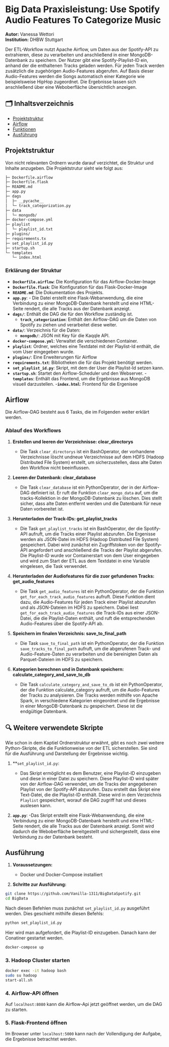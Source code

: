 # **Big Data Praxisleistung: Use Spotify Audio Features To Categorize Music**

**Autor:** Vanessa Wettori  
**Institution:** DHBW Stuttgart

Der ETL-Workflow nutzt Apache Airflow, um Daten aus der Spotify-API zu extrahieren, diese zu verarbeiten und anschließend in einer MongoDB-Datenbank zu speichern. Der Nutzer gibt eine Spotify-Playlist-ID ein, anhand der die enthaltenen Tracks geladen werden. Für jeden Track werden zusätzlich die zugehörigen Audio-Features abgerufen. Auf Basis dieser Audio-Features werden die Songs automatisch einer Kategorie wie beispielsweise HipHop zugeordnet. Die Ergebnisse lassen sich anschließend über eine Weboberfläche übersichtlich anzeigen.

## 🗂 **Inhaltsverzeichnis**


- [Projektstruktur](#Projektstruktur)
- [Airflow](#Airflow)
- [Funktionen](#Funktionen)
- [Ausführung](#Ausführung)

## Projektstruktur

Von nicht relevanten Ordnern wurde darauf verzichtet, die Struktur und Inhalte anzugeben.
Die Projektstrutur sieht wie folgt aus:

```bash
├─ Dockerfile.airflow
├─ Dockerfile.flask
├─ README.md
├─ app.py
├─ dags
│  ├─ __pycache__
│  └─ track_categorization.py
├─ data
│  └─ mongodb/
├─ docker-compose.yml
├─ playlist
│  └─ playlist_id.txt
├─ plugins/
├─ requirements.tx
├─ set_playlist_id.py
├─ startup.sh
└─ templates
   └─ index.html
```

### Erklärung der Struktur

- **`Dockerfile.airflow`**: Die Konfiguration für das Airflow-Docker-Image
- **`Dockerfile.flask`**: Die Konfiguration für das Flask-Docker-Image
- **`README.md`**: Die Dokumentation des Projekts.
- **`app.py`**: - Die Datei erstellt eine Flask-Webanwendung, die eine Verbindung zu einer MongoDB-Datenbank herstellt und eine HTML-Seite rendert, die alle Tracks aus der Datenbank anzeigt.
- **`dags/`**: Enthält die DAG die für den Workflow zuständig ist.
  - **`track_categorization`**: Enthält den Airflow-DAG um die Daten von Spotify zu ziehen und verarbeitet diese weiter.
- **`data/`**: Verzeichnis für die Daten:
  - **`mongodb/`**: JSON mit Key für die Kaqqle API.
- **`docker-compose.yml`**: Verwaltet die verschiedenen Container.
- **`playlist`**: Ordner, welches eine Textdatei mit der Playlist-Id enthält, die vom User eingegeben wurde.
- **`plugins/`**: Eine Erweiterungen für Airflow
- **`requirements.txt`**: Bibliotheken die für das Projekt benötigt werden.
- **`set_playlist_id.py`**: Skript, mit dem der User die Playlist-Id setzen kann.
- **`startup.sh`**: Startet den Airflow-Scheduler und den Webserver.
-**`templates`**: Enthält das Frontend, um die Ergebnisse aus MongoDB visuell darzustellen.
  -**`index.html`**: Frontend für die Ergenisee

## **Airflow**

Die Airflow-DAG besteht aus 6 Tasks, die im Folgenden weiter erklärt werden.

### **Ablauf des Workflows**

1. **Erstellen und leeren der Verzeichnisse: clear_directorys**

   - Die Task `clear_directorys` ist ein BashOperator, der vorhandene Verzeichnisse löscht undneue Verzeichnisse auf dem HDFS (Hadoop Distributed File System)  erstellt, um sicherzustellen, dass alte Daten den Workflow nicht beeinflussen.

2. **Leeren der Datenbank: clear_database**

   - Die Task `clear_database` ist ein PythonOperator, der in der Airflow-DAG definiert ist. Er ruft die Funktion `clear_mongo_data` auf, um die tracks-Kollektion in der MongoDB-Datenbank zu löschen. Dies stellt sicher, dass alte Daten entfernt werden und die Datenbank für neue Daten vorbereitet ist.

3. **Herunterladen der Track-IDs: get_playlist_tracks**

   - Die Task `get_playlist_tracks` ist ein BashOperator, der die Spotify-API aufruft, um die Tracks einer Playlist abzurufen. Die Ergenisse werden als JSON-Datei im HDFS (Hadoop Distributed File System) gespeichert. Dabei wird zunächst ein Zugriffstoken von der Spotify-API angefordert und anschließend die Tracks der Playlist abgerufen. Die Playlist-ID wurde vor Containerstart von dem User eingegeben und wird zum Start der ETL aus dem Textdatei in eine Variable eingelesen, die Task verwendet.

4. **Herunterladen der Audiofeatures für die zuor gefundenen Tracks: get_audio_features**

   - Die Task `get_audio_features` ist ein PythonOperator, der die Funktion `get_for_each_track_audio_features` aufruft. Diese Funktion dient dazu, die Audio-Features für jeden Track einer Playlist abzurufen und als JSON-Dateien im HDFS zu speichern. Dabei liest `get_for_each_track_audio_features` die Track-IDs aus einer JSON-Datei, die die Playlist-Daten enthält, und ruft die entsprechenden Audio-Features über die Spotify-API ab.

5. **Speichern im finalen Verzeichnis: save_to_final_path**

   - Die Task `save_to_final_path` ist ein PythonOperator, der die Funktion `save_tracks_to_final_path` aufruft, um die abgerufenen Track- und Audio-Feature-Daten zu verarbeiten und die bereinigten Daten als Parquet-Dateien im HDFS zu speichern.

6. **Kategorien berechnen und in Datenbank speichern: calculate_category_and_save_to_db**

   - Die Task `calculate_category_and_save_to_db` ist ein PythonOperator, der die Funktion calculate_category aufruft, um die Audio-Features der Tracks zu analysieren. Die Tracks werden mithilfe von Apache Spark, in verschiedene Kategorien eingeordnet und die Ergebnisse in einer MongoDB-Datenbank zu gespeichert. Diese ist die endgültige Datenbank.

## 🔍 **Weitere verwendete Skripte**

Wie schon in dem Kaptiel Ordnerstruktur erwähnt, gibt es noch zwei weitere Python-Skripte, die die Funktionweise von der ETL sicherstellen. Sie sind für die Ausführung und Darstellung der Ergebnisse wichtig.

1. **`set_playlist_id.py`:
   - Das Skript ermöglicht es dem Benutzer, eine Playlist-ID einzugeben und diese in einer Datei zu speichern. Diese Playlist-ID wird später von der Airflow-DAG verwendet, um die Tracks der angegebenen Playlist von der Spotify-API abzurufen. Dazu erstellt das Skript eine Text-Datei, die die Playlist-ID enthält. Diese wird in dem Verzeichnis `Playlist` gespeichert, worauf die DAG zugriff hat und dieses auslesen kann.
  
2. **`app.py`**:
   -Das Skript erstellt eine Flask-Webanwendung, die eine Verbindung zu einer MongoDB-Datenbank herstellt und eine HTML-Seite rendert, die alle Tracks aus der Datenbank anzeigt. Somit wird dadurch die Weboberfläche bereitgestellt und sichergestellt, dass eine Verbindung zu der Datenbank besteht.

## **Ausführung**

1. **Voraussetzungen:**

   - Docker und Docker-Compose installiert

2. **Schritte zur Ausführung:**

```bash
git clone https://github.com/Vanilla-1311/BigDataSpotify.git
cd BigData
```

Nach diesen Befehlen muss zunächst `set_playlist_id.py` ausgeführt werden. Dies geschieht mithilfe diesen Befehls:

```bash
python set_playlist_id.py
```

Hier wird man aufgefordert, die Playlist-ID einzugeben. Danach kann der Conatiner gestartet werden.

```bash
docker-compose up
```

### 3. Hadoop Cluster starten

```bash
docker exec -it hadoop bash
sudo su hadoop
start-all.sh
```

### 4. Airflow-API öffnen

Auf `localhost:8080` kann die Airflow-Api jetzt geöffnet werden, um die DAG zu starten.

### 5. Flask-Frontend öffnen

Im Browser unter `localhost:5000` kann nach der Vollendigung der Aufgabe, die Ergebnisse betrachtet werden. 